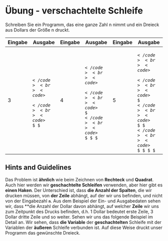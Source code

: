 # Übung - verschachtelte Schleife

Schreiben Sie ein Programm, das eine ganze Zahl n nimmt und ein Dreieck aus Dollars der Größe n druckt.

|Eingabe|Ausgabe|Eingabe|Ausgabe|Eingabe|Ausgabe
|---|---|---|---|---|---|
|3|<code>$</code><br><code>$ $</code><br><code>$ $ $</code>|4|<code>$</code><br><code>$ $</code><br><code>$ $ $</code><br><code>$ $ $ $</code>|5|<code>$</code><br><code>$ $</code><br><code>$ $ $</code><br><code>$ $ $ $</code><br><code>$ $ $ $ $</code>|

## Hints and Guidelines

Das Problem ist **ähnlich** wie beim Zeichnen von **Rechteck** und **Quadrat**. Auch hier werden wir **geschachtelte Schleifen** verwenden, aber hier gibt es **einen Haken**. Der Unterschied ist, dass **die Anzahl der Spalten**, die wir drucken müssen, von **der Zeile** abhängt, auf der wir uns befinden, und nicht von der Eingabezahl **`n`**. Aus dem Beispiel der Ein- und Ausgabedaten sehen wir, dass **die Anzahl der Dollar davon abhängt, auf welcher **Zeile** wir uns zum Zeitpunkt des Drucks befinden, d.h. 1 Dollar bedeutet erste Zeile, 3 Dollar dritte Zeile und so weiter. Sehen wir uns das folgende Beispiel im Detail an. Wir sehen, dass **die Variable** der **geschachtelten** Schleife mit der Variablen der **äußeren** Schleife verbunden ist. Auf diese Weise druckt unser Programm das gewünschte Dreieck.